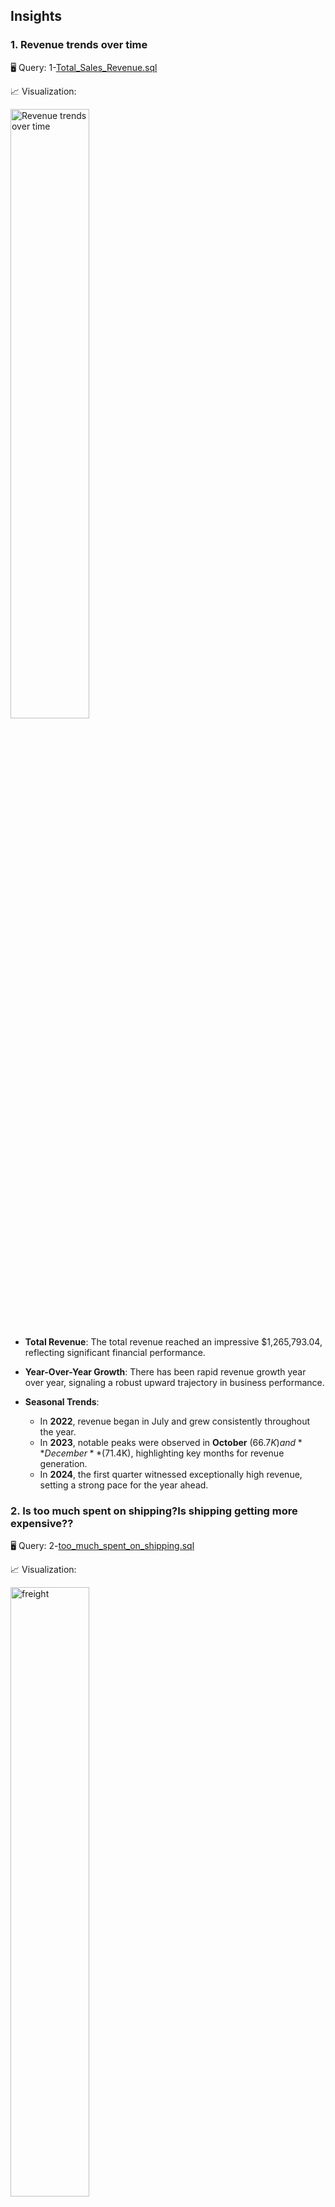 ## Insights
### 1. Revenue trends over time

🖥️ Query: 1-[Total_Sales_Revenue.sql](https://github.com/RENOYEGON/SQL-Portfolio/blob/main/Northwind/Insights/Total_Sales_Revenue.sql)

📈 Visualization:

<img src="https://github.com/RENOYEGON/SQL-Portfolio/blob/main/Northwind/Insights/images/Revenue%20generation%20%20over%20time.png?raw=true" alt="Revenue trends over time" width="50%" />

- **Total Revenue**: The total revenue reached an impressive $1,265,793.04, reflecting significant financial performance.

- **Year-Over-Year Growth**: There has been rapid revenue growth year over year, signaling a robust upward trajectory in business performance.

- **Seasonal Trends**:
   - In **2022**, revenue began in July and grew consistently throughout the year.
   - In **2023**, notable peaks were observed in **October** ($66.7K) and **December** ($71.4K), highlighting key months for revenue generation.
   - In **2024**, the first quarter witnessed exceptionally high revenue, setting a strong pace for the year ahead.





   
### 2. Is too much spent on shipping?Is shipping getting more expensive??


🖥️ Query: 2-[too_much_spent_on_shipping.sql](https://github.com/RENOYEGON/SQL-Portfolio/blob/main/Northwind/Insights/too_much_spent_on_shipping.sql)

📈 Visualization:

<img src="https://github.com/RENOYEGON/SQL-Portfolio/blob/main/Northwind/Insights/images/freight%20percentage%20over%20time.png?raw=true" alt="freight" width="50%" />


- **Freight Cost Analysis**: The average freight percentage change is **-0.01455%**, indicating a minimal change in freight costs over time.

- **Revenue and Freight Proportions**: The average total revenue stands at **$9,073.31**, with freight accounting for **16.26%** of this total. This suggests that nearly **1/6 of the revenue** is allocated to covering shipping costs.

- **Freight Cost Trends**: Although shipping costs have slightly decreased over time, **freight remains a major cost driver**, significantly impacting profits. A notable spike occurred in **May 2023**, where freight percentage rose to **22.8%**, indicating a surge in shipping costs during this period.

- **Freight Changes**:
   - Freight cost has been on a rise steadily
   - In **January 2024**, total freight costs peaked at **$19,027.55**, driven by an increase in total orders and quantities.
   - Freight costs then dropped to **$10,451.08**, followed by another increase to **$20,186.53** in **April 2024**, again primarily influenced by higher order volumes and quantities.
 


### 3. Do Discounts Drive Sales?

📈 Visualization:
![alt text](images/Discounts_Drive_Sales.png)


🖥️ Query: 3-[Discount_Impact_on_Sales.sql](https://github.com/RENOYEGON/SQL-Portfolio/blob/main/Northwind/Insights/Discount_Impact_on_Sales.sql)

   - Yes – On a per-order basis, discounted sales moved more units (59.78 units/order) than non-discounted (46.65 units/order).
    - Customers are likely buying more when offered discounts.

- **Are We Losing Revenue?**
    - Also yes – You're only retaining **85.31%** of the potential revenue on discounted orders.

     - That’s a **14.69%** drop in revenue due to discounting.

  -**Total lost revenue from discounts:**
     **603,759.98 - 515,094.43 = 88,665.55**

- **Volume vs. Value Trade-off**
     - Even though discounts help sell more units, they:

     - Don’t make up for the loss in price per unit.
     - Result in lower average revenue per order than non-discounted sales.

- **Avg Net Revenue per Order:**

     - Discounted: **515,094.43 / 380 = $1,355.52**

     - Non-Discounted: **750,698.61 / 613 = $1,224.70**

     - Discounted orders have higher revenue per order, likely due to bulk buying. However, you're still making less per 
     unit.

### 4. Best and Worst selling products

- **Top-Selling Products**: 

  🖥️ Query: 4 - [Best and Worst Selling Products](https://github.com/RENOYEGON/SQL-Portfolio/blob/main/Northwind/Insights/Best_and_Worst_Selling_Products.sql)

- The top-selling product contributes **11.17%** of total revenue, while the second-best seller accounts for **6.35%**. Together, these two products play a significant role in driving overall sales.

- **Top 5 Products**:
 
  📈 Visualization:
![alt text](images/Best_selling_products.png)

- The **top 5 products** combined make up **30.57%** of total revenue, showing a strong concentration of sales in this small group of high-performing items.


- **Underperforming Products**:

  📈 Visualization:
  ![alt text](images/Worst_selling_products.png)

  On the flip side, the **worst 5 products** contribute less than **1%** of total revenue, indicating that these items have minimal impact on the overall financial performance.


### 5. Are Discontinued Products Still Selling Well?


🖥️ Query: 5-[Discontinued_Products_Still_Selling_Well.sql](https://github.com/RENOYEGON/SQL-Portfolio/blob/main/Northwind/Insights/Discontinued_Products_Still_Selling_Well.sql)

📈 Visualization:

<img src="https://github.com/RENOYEGON/SQL-Portfolio/blob/main/Northwind/Insights/images/Discontinued%20vs.%20non-discontinued.png?raw=true" alt="customers" width="50%" />


  - Discontinued products consistently contribute fewer units and less revenue, roughly:

    **16%** of total units sold

    **17–20%** of total monthly revenue

  - So in terms of pure volume and revenue share, these items are not the biggest contributors.
     - There was a strong push and good sales momentum through **late 2022** into **early 2023**, followed by noticeable 
     decline in **May–June 2023**.
     - some products were still selling well before being discontinued, but by **mid-2023**, their performance declined, 
      which may have justified the discontinuation.   
     - Showed declining sales trends  
     - Had lower revenue per product  
     - Were consistently underperforming compared to active products  
     - discontinuing them was likely the right decision.
   




### 6. Top Customers by Profitability (Not Just Revenue)


🖥️ Query: 6-[Key_Customers_&_profitability.sql](https://github.com/RENOYEGON/SQL-Portfolio/blob/main/Northwind/Insights/Key_Customers_%26_profitability.sql)

📈 Visualization:

![alt text](images/Top_Customers_by_Profitability.png)


- Some customers buy a lot but receive heavy discounts, reducing profitability.  
- Top Customers by Gross Revenue
The top 3 contribute over **$110,000+** in gross revenue.

- Discount Impact
 - While gross revenue is high, Net Revenue shows some customers are heavily discounted:

   - SAVEA lost **$11,300+** due to discounts (profitability **90.2%**)

    - HUNGO has the lowest profitability at **87.2%**, suggesting frequent deep discounts

    - MEREP is also under **90%**, a red flag for margin erosion

- High Profitability Customers
   - RATTC, KOENE, and HANAR have **96–98%** profitability, meaning they pay nearly full price with minimal discounting.

 - These are quietly valuable customers even though their gross revenue is lower.

 - What This Tells Us
   - High revenue customers aren't always the most profitable.

- Discounts are helping drive volume for SAVEA, HUNGO, and MEREP, but at the cost of margin.

- It’s worth revisiting pricing strategies and maybe reserving discounts for customers with high order frequency or strategic value




